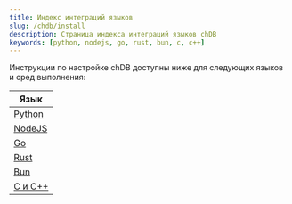 ```yaml
---
title: Индекс интеграций языков
slug: /chdb/install
description: Страница индекса интеграций языков chDB
keywords: [python, nodejs, go, rust, bun, c, c++]
---
```


Инструкции по настройке chDB доступны ниже для следующих языков и сред выполнения:

| Язык                                   |
|----------------------------------------|
| [Python](/chdb/install/python) |
| [NodeJS](/chdb/install/nodejs) |
| [Go](/chdb/install/go)         |
| [Rust](/chdb/install/rust)     |
| [Bun](/chdb/install/bun)       |
| [C и C++](/chdb/install/c)     |
